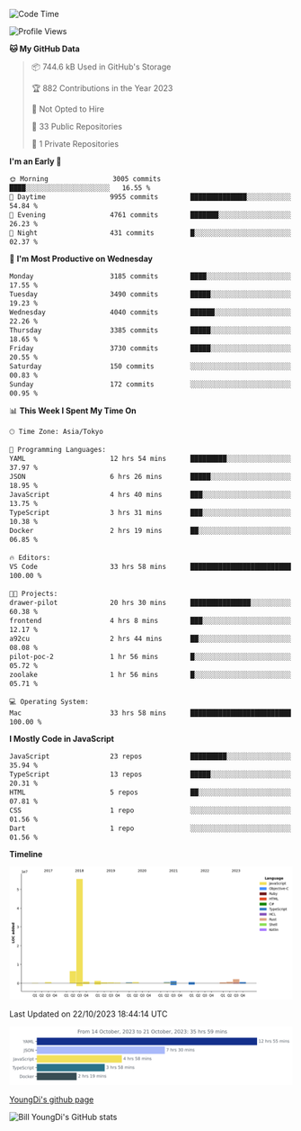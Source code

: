 <!--START_SECTION:waka-->
![Code Time](http://img.shields.io/badge/Code%20Time-63%20hrs%2023%20mins-blue)

![Profile Views](http://img.shields.io/badge/Profile%20Views-1-blue)

**🐱 My GitHub Data** 

> 📦 744.6 kB Used in GitHub's Storage 
 > 
> 🏆 882 Contributions in the Year 2023
 > 
> 🚫 Not Opted to Hire
 > 
> 📜 33 Public Repositories 
 > 
> 🔑 1 Private Repositories 
 > 
**I'm an Early 🐤** 

```text
🌞 Morning                3005 commits        ████░░░░░░░░░░░░░░░░░░░░░   16.55 % 
🌆 Daytime                9955 commits        ██████████████░░░░░░░░░░░   54.84 % 
🌃 Evening                4761 commits        ███████░░░░░░░░░░░░░░░░░░   26.23 % 
🌙 Night                  431 commits         █░░░░░░░░░░░░░░░░░░░░░░░░   02.37 % 
```
📅 **I'm Most Productive on Wednesday** 

```text
Monday                   3185 commits        ████░░░░░░░░░░░░░░░░░░░░░   17.55 % 
Tuesday                  3490 commits        █████░░░░░░░░░░░░░░░░░░░░   19.23 % 
Wednesday                4040 commits        ██████░░░░░░░░░░░░░░░░░░░   22.26 % 
Thursday                 3385 commits        █████░░░░░░░░░░░░░░░░░░░░   18.65 % 
Friday                   3730 commits        █████░░░░░░░░░░░░░░░░░░░░   20.55 % 
Saturday                 150 commits         ░░░░░░░░░░░░░░░░░░░░░░░░░   00.83 % 
Sunday                   172 commits         ░░░░░░░░░░░░░░░░░░░░░░░░░   00.95 % 
```


📊 **This Week I Spent My Time On** 

```text
🕑︎ Time Zone: Asia/Tokyo

💬 Programming Languages: 
YAML                     12 hrs 54 mins      █████████░░░░░░░░░░░░░░░░   37.97 % 
JSON                     6 hrs 26 mins       █████░░░░░░░░░░░░░░░░░░░░   18.95 % 
JavaScript               4 hrs 40 mins       ███░░░░░░░░░░░░░░░░░░░░░░   13.75 % 
TypeScript               3 hrs 31 mins       ███░░░░░░░░░░░░░░░░░░░░░░   10.38 % 
Docker                   2 hrs 19 mins       ██░░░░░░░░░░░░░░░░░░░░░░░   06.85 % 

🔥 Editors: 
VS Code                  33 hrs 58 mins      █████████████████████████   100.00 % 

🐱‍💻 Projects: 
drawer-pilot             20 hrs 30 mins      ███████████████░░░░░░░░░░   60.38 % 
frontend                 4 hrs 8 mins        ███░░░░░░░░░░░░░░░░░░░░░░   12.17 % 
a92cu                    2 hrs 44 mins       ██░░░░░░░░░░░░░░░░░░░░░░░   08.08 % 
pilot-poc-2              1 hr 56 mins        █░░░░░░░░░░░░░░░░░░░░░░░░   05.72 % 
zoolake                  1 hr 56 mins        █░░░░░░░░░░░░░░░░░░░░░░░░   05.71 % 

💻 Operating System: 
Mac                      33 hrs 58 mins      █████████████████████████   100.00 % 
```

**I Mostly Code in JavaScript** 

```text
JavaScript               23 repos            █████████░░░░░░░░░░░░░░░░   35.94 % 
TypeScript               13 repos            █████░░░░░░░░░░░░░░░░░░░░   20.31 % 
HTML                     5 repos             ██░░░░░░░░░░░░░░░░░░░░░░░   07.81 % 
CSS                      1 repo              ░░░░░░░░░░░░░░░░░░░░░░░░░   01.56 % 
Dart                     1 repo              ░░░░░░░░░░░░░░░░░░░░░░░░░   01.56 % 
```



**Timeline**

![Lines of Code chart](https://raw.githubusercontent.com/Youngdi/Youngdi/master/assets/bar_graph.png)


 Last Updated on 22/10/2023 18:44:14 UTC
<!--END_SECTION:waka-->

![wakatime](./images/stat.svg)

[YoungDi's github page](https://youngdi.github.io)

![Bill YoungDi's GitHub stats](https://github-readme-stats.vercel.app/api?username=youngdi&count_private=true&show_icons=true)
